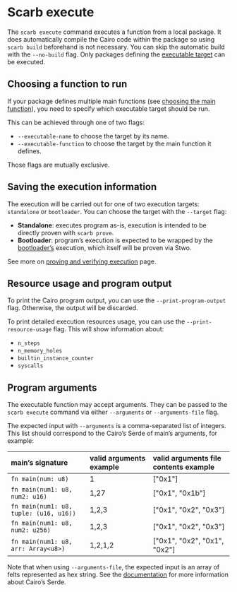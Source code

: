<script setup>
import { data as rel } from "../../github.data";
</script>

# Scarb execute

The `scarb execute` command executes a function from a local package.
It does automatically compile the Cairo code within the package so using `scarb build` beforehand is not necessary.
You can skip the automatic build with the `--no-build` flag.
Only packages defining the [executable target](../reference/targets#executable-target) can be executed.

## Choosing a function to run

If your package defines multiple main functions (see [choosing the main function](../reference/targets#choosing-the-main-function)),
you need to specify which executable target should be run.

This can be achieved through one of two flags:

- `--executable-name` to choose the target by its name.
- `--executable-function` to choose the target by the main function it defines.

Those flags are mutually exclusive.

## Saving the execution information

The execution will be carried out for one of two execution targets: `standalone` or `bootloader`.
You can choose the target with the `--target` flag:

- **Standalone**: executes program as-is, execution is intended to be directly proven with `scarb prove`.
- **Bootloader**: program’s execution is expected to be wrapped by
  the [bootloader’s](https://github.com/Moonsong-Labs/cairo-bootloader?tab=readme-ov-file#cairo-bootloader) execution,
  which itself will be proven via Stwo.

See more on [proving and verifying execution](./prove-and-verify.md) page.

## Resource usage and program output

To print the Cairo program output, you can use the `--print-program-output` flag.
Otherwise, the output will be discarded.

To print detailed execution resources usage, you can use the `--print-resource-usage` flag.
This will show information about:

- `n_steps`
- `n_memory_holes`
- `builtin_instance_counter`
- `syscalls`

## Program arguments

The executable function may accept arguments.
They can be passed to the `scarb execute` command via either `--arguments` or `--arguments-file` flag.

The expected input with `--arguments` is a comma-separated list of integers.
This list should correspond to the Cairo’s Serde of main’s arguments, for example:

| main’s signature                       | valid arguments example | valid arguments file contents example |
| :------------------------------------- | :---------------------- | :------------------------------------ |
| `fn main(num: u8)`                     | 1                       | ["0x1"]                               |
| `fn main(num1: u8, num2: u16)`         | 1,27                    | ["0x1", "0x1b"]                       |
| `fn main(num1: u8, tuple: (u16, u16))` | 1,2,3                   | ["0x1", "0x2", "0x3"]                 |
| `fn main(num1: u8, num2: u256)`        | 1,2,3                   | ["0x1", "0x2", "0x3"]                 |
| `fn main(num1: u8, arr: Array<u8>)`    | 1,2,1,2                 | ["0x1", "0x2", "0x1", "0x2"]          |

Note that when using `--arguments-file`, the expected input is an array of felts represented as hex string.
See the [documentation](https://docs.starknet.io/architecture-and-concepts/smart-contracts/serialization-of-cairo-types/) for more information about Cairo’s Serde.
